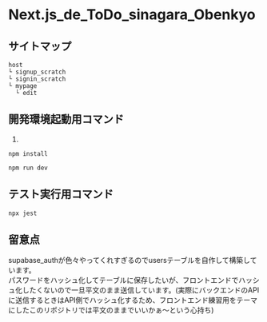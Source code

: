 # Next.js_de_ToDo_sinagara_Obenkyo
## サイトマップ
```
host  
└ signup_scratch
└ signin_scratch
└ mypage 
  └ edit  
```

## 開発環境起動用コマンド
1. 
```
npm install
```
```
npm run dev
```

## テスト実行用コマンド
```
npx jest
```

## 留意点
supabase_authが色々やってくれすぎるのでusersテーブルを自作して構築しています。  
パスワードをハッシュ化してテーブルに保存したいが、フロントエンドでハッシュ化したくないので一旦平文のまま送信しています。(実際にバックエンドのAPIに送信するときはAPI側でハッシュ化するため、フロントエンド練習用をテーマにしたこのリポジトリでは平文のままでいいかぁ〜という心持ち)
